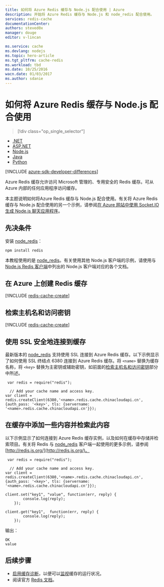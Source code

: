 ```yaml
---
title: 如何将 Azure Redis 缓存与 Node.js 配合使用 | Azure
description: 开始将 Azure Redis 缓存与 Node.js 和 node_redis 配合使用。
services: redis-cache
documentationCenter: 
authors: steved0x
manager: douge
editor: v-lincan

ms.service: cache
ms.devlang: nodejs
ms.topic: hero-article
ms.tgt_pltfrm: cache-redis
ms.workload: tbd
ms.date: 10/25/2016
wacn.date: 01/03/2017
ms.author: sdanie
---
```


# 如何将 Azure Redis 缓存与 Node.js 配合使用

> [!div class="op_single_selector"]
- [.NET](./cache-dotnet-how-to-use-azure-redis-cache.md)
- [ASP.NET](./cache-web-app-howto.md)
- [Node.js](./cache-nodejs-get-started.md)
- [Java](./cache-java-get-started.md)
- [Python](./cache-python-get-started.md)

[!INCLUDE [azure-sdk-developer-differences](../../includes/azure-sdk-developer-differences.md)]

Azure Redis 缓存允许访问 Microsoft 管理的、专用安全的 Redis 缓存。可从 Azure 内部的任何应用程序访问缓存。

本主题说明如何将Azure Redis 缓存与 Node.js 配合使用。有关将 Azure Redis 缓存与 Node.js 配合使用的另一个示例，请参阅[在 Azure 网站中使用 Socket.IO 生成 Node.js 聊天应用程序](../app-service-web/web-sites-nodejs-chat-app-socketio.md)。

## 先决条件

安装 [node\_redis](https://github.com/mranney/node_redis)：

    npm install redis

本教程使用的是 [node\_redis](https://github.com/mranney/node_redis)。有关使用其他 Node.js 客户端的示例，请使用与 [Node.js Redis 客户端](http://redis.io/clients#nodejs)中列出的 Node.js 客户端对应的各个文档。

## 在 Azure 上创建 Redis 缓存

[!INCLUDE [redis-cache-create](../../includes/redis-cache-create.md)]

## <a name="retrieve-the-host-name-and-access-keys"></a> 检索主机名和访问密钥

[!INCLUDE [redis-cache-create](../../includes/redis-cache-access-keys.md)]

## 使用 SSL 安全地连接到缓存

最新版本的 [node\_redis](https://github.com/mranney/node_redis) 支持使用 SSL 连接到 Azure Redis 缓存。以下示例显示了如何使用 SSL 终结点 6380 连接到 Azure Redis 缓存。将 `<name>` 替换为缓存名称，将 `<key>` 替换为主密钥或辅助密钥，如前面的[检索主机名和访问密钥](#retrieve-the-host-name-and-access-keys)部分中所述。

	 var redis = require("redis");
	
	  // Add your cache name and access key.
	var client = redis.createClient(6380,'<name>.redis.cache.chinacloudapi.cn', {auth_pass: '<key>', tls: {servername: '<name>.redis.cache.chinacloudapi.cn'}});

## 在缓存中添加一些内容并检索此内容

以下示例显示了如何连接到 Azure Redis 缓存实例，以及如何在缓存中存储并检索项目。有关将 Redis 与 [node\_redis](https://github.com/mranney/node_redis) 客户端一起使用的更多示例，请参阅 [http://redis.js.org/](http://redis.js.org/)。

	 var redis = require("redis");
	
	  // Add your cache name and access key.
	var client = redis.createClient(6380,'<name>.redis.cache.chinacloudapi.cn', {auth_pass: '<key>', tls: {servername: '<name>.redis.cache.chinacloudapi.cn'}});
	
	client.set("key1", "value", function(err, reply) {
		    console.log(reply);
		});
	
	client.get("key1",  function(err, reply) {
		    console.log(reply);
		});

输出：

	OK
	value

## 后续步骤

- [启用缓存诊断](./cache-how-to-monitor.md#enable-cache-diagnostics)，以便可以[监视](./cache-how-to-monitor.md)缓存的运行状况。
- 阅读官方 [Redis 文档](http://redis.io/documentation)。

<!---HONumber=Mooncake_Quality_Review_1230_2016-->